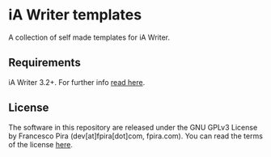# iA Writer templates

A collection of self made templates for iA Writer.

## Requirements

iA Writer 3.2+. For further info [read here](https://ia.net/writer/templates).

## License

The software in this repository are released under the GNU GPLv3 License by Francesco Pira (dev[at]fpira[dot]com, fpira.com). You can read the terms of the license [here](http://www.gnu.org/licenses/gpl-3.0.html).
